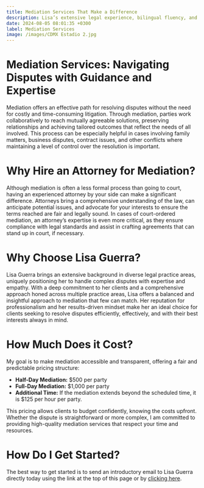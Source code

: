 ```yaml
---
title: Mediation Services That Make a Difference
description: Lisa’s extensive legal experience, bilingual fluency, and deep commitment to the community make her the right choice for your mediation needs.
date: 2024-08-05 08:01:35 +0300
label: Mediation Services
image: /images/CDMX Estadio 2.jpg
---
```


# Mediation Services: Navigating Disputes with Guidance and Expertise

Mediation offers an effective path for resolving disputes without the need for costly and time-consuming litigation. Through mediation, parties work collaboratively to reach mutually agreeable solutions, preserving relationships and achieving tailored outcomes that reflect the needs of all involved. This process can be especially helpful in cases involving family matters, business disputes, contract issues, and other conflicts where maintaining a level of control over the resolution is important.

# Why Hire an Attorney for Mediation?

Although mediation is often a less formal process than going to court, having an experienced attorney by your side can make a significant difference. Attorneys bring a comprehensive understanding of the law, can anticipate potential issues, and advocate for your interests to ensure the terms reached are fair and legally sound. In cases of court-ordered mediation, an attorney’s expertise is even more critical, as they ensure compliance with legal standards and assist in crafting agreements that can stand up in court, if necessary.

# Why Choose Lisa Guerra?

Lisa Guerra brings an extensive background in diverse legal practice areas, uniquely positioning her to handle complex disputes with expertise and empathy. With a deep commitment to her clients and a comprehensive approach honed across multiple practice areas, Lisa offers a balanced and insightful approach to mediation that few can match. Her reputation for professionalism and her results-driven mindset make her an ideal choice for clients seeking to resolve disputes efficiently, effectively, and with their best interests always in mind.

# How Much Does it Cost?

My goal is to make mediation accessible and transparent, offering a fair and predictable pricing structure:

- **Half-Day Mediation:** $500 per party
- **Full-Day Mediation:** $1,000 per party
- **Additional Time:** If the mediation extends beyond the scheduled time, it is $125 per hour per party.

This pricing allows clients to budget confidently, knowing the costs upfront. Whether the dispute is straightforward or more complex, I am committed to providing high-quality mediation services that respect your time and resources.

# How Do I Get Started?

The best way to get started is to send an introductory email to Lisa Guerra directly today using the link at the top of this page or by [clicking here](mailto:lisawarlaw@gmail.com).
